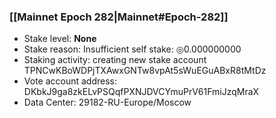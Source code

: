 ### [[Mainnet Epoch 282|Mainnet#Epoch-282]]
* Stake level: **None**
* Stake reason: Insufficient self stake: ◎0.000000000
* Staking activity: creating new stake account TPNCwKBoWDPjTXAwxGNTw8vpAt5sWuEGuABxR8tMtDz
* Vote account address: DKbkJ9ga8zkELvPSQqfPXNJDVCYmuPrV61FmiJzqMraX
* Data Center: 29182-RU-Europe/Moscow